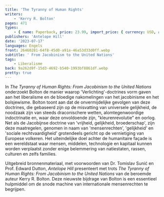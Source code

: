 ```yaml
---
title: 'The Tyranny of Human Rights'
writers:
    - 'Kerry R. Bolton'
pages: 471
types:
    - { name: Paperback, price: 23.99, import_price: { currency: USD, amount: 21.51 }, isbn: 978-1-956887-05-1 }
publishers: 'Antelope Hill'
date: '2023-07-17'
languages: Engels
front: 26460281-64f8-45d0-a91a-46a53d33d0ff.webp
subtitle: ' From Jacobinism to the United Nations'
tags:
    - Liberalisme
back: 9a262d9f-15d3-4692-b540-1993bf8861df.webp
pretty: true
---
```


In *The Tyranny of Human Rights: From Jacobinism to the United Nations* onderzoekt Bolton de manier waarop 'Verlichting'-doctrines vorm gaven aan het liberalisme en de bloedige nakomelingen van het jacobinisme en het bolsjewisme. Bolton toont aan dat de onvermijdelijke gevolgen van deze doctrines, die gebaseerd zijn op de misvatting van universele gelijkheid, de noodzaak zijn van steeds draconischere wetten, alomtegenwoordige indoctrinatie en, waar deze onvoldoende zijn, "kleurenrevolutie" en oorlog. Net als de Jacobijnse doctrine van 'vrijheid, gelijkheid, broederschap', zijn deze maatregelen, genomen in naam van 'mensenrechten', 'gelijkheid' en 'sociale rechtvaardigheid' grotendeels gericht op de vernietiging van Europese volkeren. Het uiteindelijke doel achter de humanitaire façade is een wereldstaat waar mensen, middelen, technologie en kapitaal kunnen worden verplaatst zonder enige belemmering van natiestaten, rassen, culturen en zelfs families.
 
Uitgebreid bronnenmateriaal, met voorwoorden van Dr. Tomislav Sunić en Prof. Edward Dutton, *Antelope Hill* presenteert met trots *The Tyranny of Human Rights: From Jacobinism to the United Nations* van de beroemde auteur Kerry R. Bolton. Deze nieuwste bijdrage van Bolton is een essentieel hulpmiddel om de snode machine van internationale mensenrechten te begrijpen.
